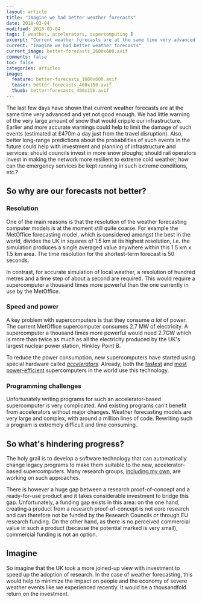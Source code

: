 ```yaml
---
layout: article
title: "Imagine we had better weather forecasts"
date: 2018-03-04
modified: 2018-03-04
tags: [ weather, accelerators, supercomputing ]
excerpt: "Current weather forecasts are at the same time very advanced and yet not good enough. Earlier and more accurate warnings could help to limit the damage of such events."
current: "Imagine we had better weather forecasts"
current_image: better-forecasts_1600x600.avif
comments: false
toc: false
categories: articles
image:
  feature: better-forecasts_1600x600.avif
  teaser: better-forecasts_400x150.avif
  thumb: better-forecasts_400x150.avif
---
```


The last few days have shown that current weather forecasts are at the same time very advanced and yet not good enough. We had little warning of the very large amount of snow that would cripple our infrastructure. Earlier and more accurate warnings could help to limit the damage of such events (estimated at £470m a day just from the travel disruption). Also, better long-range predictions about the probabilities of such events in the future could help with investment and planning of infrastructure and services: should councils invest in more snow ploughs; should rail operators invest in making the network more resilient to extreme cold weather; how can the emergency services be kept running in such extreme conditions, etc.?

## So why are our forecasts not better?

### Resolution

One of the main reasons is that the resolution of the weather forecasting computer models is at the moment still quite coarse. For example the MetOffice forecasting model, which is considered amongst the best in the world, divides the UK in squares of 1.5 km at its highest resolution, i.e. the simulation produces a single averaged value anywhere within this 1.5 km x 1.5 km area. The time resolution for the shortest-term forecast is 50 seconds.

In contrast, for accurate simulation of local weather, a resolution of hundred metres and a time step of about a second are required. This would require a supercomputer a thousand times more powerful than the one currently in use by the MetOffice.

### Speed and power

<!--
Computers of course get faster all the time, but about ten years ago there was a fundamental change in _how_ they got faster. This is explained very well in the famous article ["The Free Lunch Is Over"](http://www.gotw.ca/publications/concurrency-ddj.htm) by Herb Sutter, but the result was that computers became harder to program and older programs would actually run _slower_ on the newer computers.
-->

 A key problem with supercomputers is that they consume _a lot_ of power. The current MetOffice supercomputer consumes 2.7 MW of electricity. A supercomputer a thousand times more powerful would need 2.7GW which is more than twice as much as all the electricity produced by the UK's largest nuclear power station, Hinkley Point B.

To reduce the power consumption, new supercomputers have started using special hardware called [_accelerators_](https://www.techradar.com/news/world-of-tech/future-tech/accelerating-supercomputing-power-1223031). Already, both the [fastest](https://www.top500.org/lists/2017/11/) and [most power-efficient](https://www.top500.org/green500/lists/2017/11/) supercomputers in the world use this technology.

### Programming challenges

Unfortunately writing programs for such an accelerator-based supercomputer is very complicated. And existing programs can't benefit from accelerators without major changes. Weather forecasting models are very large and complex, with around a million lines of code. Rewriting such a program is extremely difficult and time consuming.

## So what's hindering progress?

The holy grail is to develop a software technology that can automatically change legacy programs to make them suitable to the new, accelerator-based supercomputers. Many research groups, [including my own](https://www.nextplatform.com/2015/05/18/fpgas-held-back-in-hpc-but-hope-on-the-horizon/), are working on such approaches.

There is however a huge gap between a research proof-of-concept and a ready-for-use product and it takes considerable investment to bridge this gap. Unfortunately, a funding gap exists in this area: on the one hand, creating a product from a research proof-of-concept is not core research and can therefore not be funded by the Research Councils or through EU research funding. On the other hand, as there is no perceived commercial value in such a product (because the potential marked is very small), commercial funding is not an option.

## Imagine

So imagine that the UK took a more joined-up view with investment to speed up the adoption of research. In the case of weather forecasting, this would help to minimize the impact on people and the economy of severe weather events like we experienced recently. It would be a thousandfold return on the investment.

<!--
note: For even finer-grained local simulations, which would for example take into account the effect of the buildings in a city, resolutions of a few meters and time steps of a few hundredths of a second are necessary. This would require the model to compute a million times more data points than for the hundred-metres model and thus would require a billion times more computations than for the current model.
-->
